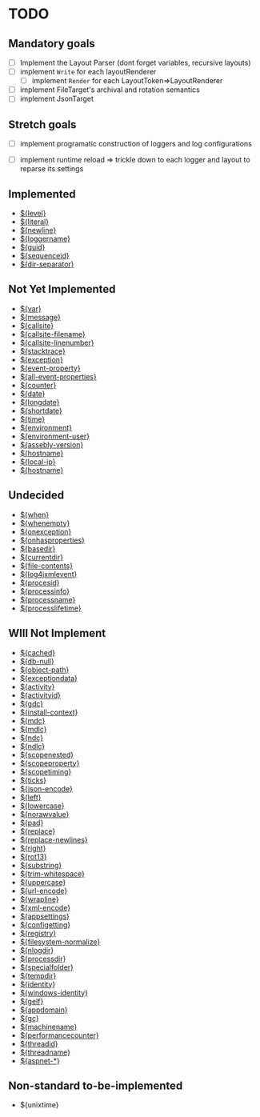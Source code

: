 # TODO
## Mandatory goals
- [ ] Implement the Layout Parser (dont forget variables, recursive layouts)
- [ ] implement `Write` for each layoutRenderer
	- [ ] implement `Render` for each LayoutToken=>LayoutRenderer
- [ ] implement FileTarget's archival and rotation semantics
- [ ] implement JsonTarget

## Stretch goals
- [ ] implement programatic construction of loggers and log configurations
- [ ] implement runtime reload => trickle down to each logger and layout to reparse its settings


Implemented
--
* [${level}](https://github.com/NLog/NLog/wiki/level-layout-renderer)
* [${literal}](https://github.com/NLog/NLog/wiki/literal-layout-renderer)
* [${newline}](https://github.com/NLog/NLog/wiki/newline-layout-renderer)
* [${loggername}](https://github.com/NLog/NLog/wiki/loggername-layout-renderer)
* [${guid}](https://github.com/NLog/NLog/wiki/guid-layout-renderer)
* [${sequenceid}](https://github.com/NLog/NLog/wiki/sequenceid-layout-renderer)
* [${dir-separator}](https://github.com/NLog/NLog/wiki/dir-separator-layout-renderer)


Not Yet Implemented
--
* [${var}](https://github.com/NLog/NLog/wiki/var-layout-renderer)
* [${message}](https://github.com/NLog/NLog/wiki/message-layout-renderer)
* [${callsite}](https://github.com/NLog/NLog/wiki/callsite-layout-renderer)
* [${callsite-filename}](https://github.com/NLog/NLog/wiki/callsite-filename-layout-renderer)
* [${callsite-linenumber}](https://github.com/NLog/NLog/wiki/callsite-linenumber-layout-renderer)
* [${stacktrace}](https://github.com/NLog/NLog/wiki/stacktrace-layout-renderer)
* [${exception}](https://github.com/NLog/NLog/wiki/exception-layout-renderer)
* [${event-property}](https://github.com/NLog/NLog/wiki/event-property-layout-renderer)
* [${all-event-properties}](https://github.com/NLog/NLog/wiki/all-event-properties-layout-renderer)
* [${counter}](https://github.com/NLog/NLog/wiki/counter-layout-renderer)
* [${date}](https://github.com/NLog/NLog/wiki/date-layout-renderer)
* [${longdate}](https://github.com/NLog/NLog/wiki/longdate-layout-renderer)
* [${shortdate}](https://github.com/NLog/NLog/wiki/shortdate-layout-renderer)
* [${time}](https://github.com/NLog/NLog/wiki/time-layout-renderer)
* [${environment}](https://github.com/NLog/NLog/wiki/environment-layout-renderer)
* [${environment-user}](https://github.com/NLog/NLog/wiki/environment-user-layout-renderer)
* [${assebly-version}](https://github.com/NLog/NLog/wiki/assebly-version-layout-renderer)
* [${hostname}](https://github.com/NLog/NLog/wiki/hostname-layout-renderer)
* [${local-ip}](https://github.com/NLog/NLog/wiki/local-ip-layout-renderer)
* [${hostname}](https://github.com/NLog/NLog/wiki/hostname-layout-renderer)


Undecided
--
* [${when}](https://github.com/NLog/NLog/wiki/when-layout-renderer)
* [${whenempty}](https://github.com/NLog/NLog/wiki/whenempty-layout-renderer)
* [${onexception}](https://github.com/NLog/NLog/wiki/onexception-layout-renderer)
* [${onhasproperties}](https://github.com/NLog/NLog/wiki/onhasproperties-layout-renderer)
* [${basedir}](https://github.com/NLog/NLog/wiki/basedir-layout-renderer)
* [${currentdir}](https://github.com/NLog/NLog/wiki/currentdir-layout-renderer)
* [${file-contents}](https://github.com/NLog/NLog/wiki/file-contents-layout-renderer)
* [${log4jxmlevent}](https://github.com/NLog/NLog/wiki/log4jxmlevent-layout-renderer)
* [${procesid}](https://github.com/NLog/NLog/wiki/procesid-layout-renderer)
* [${processinfo}](https://github.com/NLog/NLog/wiki/processinfo-layout-renderer)
* [${processname}](https://github.com/NLog/NLog/wiki/processname-layout-renderer)
* [${processlifetime}](https://github.com/NLog/NLog/wiki/processlifetime-layout-renderer)



WIll Not Implement
--
* [${cached}](https://github.com/NLog/NLog/wiki/cached-layout-renderer)
* [${db-null}](https://github.com/NLog/NLog/wiki/db-null-layout-renderer)
* [${object-path}](https://github.com/NLog/NLog/wiki/object-path-layout-renderer)
* [${exceptiondata}](https://github.com/NLog/NLog/wiki/exceptiondata-layout-renderer)
* [${activity}](https://github.com/NLog/NLog/wiki/activity-layout-renderer)
* [${activityid}](https://github.com/NLog/NLog/wiki/activityid-layout-renderer)
* [${gdc}](https://github.com/NLog/NLog/wiki/gdc-layout-renderer)
* [${install-context}](https://github.com/NLog/NLog/wiki/install-context-layout-renderer)
* [${mdc}](https://github.com/NLog/NLog/wiki/mdc-layout-renderer)
* [${mdlc}](https://github.com/NLog/NLog/wiki/mdlc-layout-renderer)
* [${ndc}](https://github.com/NLog/NLog/wiki/ndc-layout-renderer)
* [${ndlc}](https://github.com/NLog/NLog/wiki/ndlc-layout-renderer)
* [${scopenested}](https://github.com/NLog/NLog/wiki/scopenested-layout-renderer)
* [${scopeproperty}](https://github.com/NLog/NLog/wiki/scopeproperty-layout-renderer)
* [${scopetiming}](https://github.com/NLog/NLog/wiki/scopetiming-layout-renderer)
* [${ticks}](https://github.com/NLog/NLog/wiki/ticks-layout-renderer)
* [${json-encode}](https://github.com/NLog/NLog/wiki/json-encode-layout-renderer)
* [${left}](https://github.com/NLog/NLog/wiki/left-layout-renderer)
* [${lowercase}](https://github.com/NLog/NLog/wiki/lowercase-layout-renderer)
* [${norawvalue}](https://github.com/NLog/NLog/wiki/norawvalue-layout-renderer)
* [${pad}](https://github.com/NLog/NLog/wiki/pad-layout-renderer)
* [${replace}](https://github.com/NLog/NLog/wiki/replace-layout-renderer)
* [${replace-newlines}](https://github.com/NLog/NLog/wiki/replace-newlines-layout-renderer)
* [${right}](https://github.com/NLog/NLog/wiki/right-layout-renderer)
* [${rot13}](https://github.com/NLog/NLog/wiki/rot13-layout-renderer)
* [${substring}](https://github.com/NLog/NLog/wiki/substring-layout-renderer)
* [${trim-whitespace}](https://github.com/NLog/NLog/wiki/trim-whitespace-layout-renderer)
* [${uppercase}](https://github.com/NLog/NLog/wiki/uppercase-layout-renderer)
* [${url-encode}](https://github.com/NLog/NLog/wiki/url-encode-layout-renderer)
* [${wrapline}](https://github.com/NLog/NLog/wiki/wrapline-layout-renderer)
* [${xml-encode}](https://github.com/NLog/NLog/wiki/xml-encode-layout-renderer)
* [${appsettings}](https://github.com/NLog/NLog/wiki/appsettings-layout-renderer)
* [${configetting}](https://github.com/NLog/NLog/wiki/configetting-layout-renderer)
* [${registry}](https://github.com/NLog/NLog/wiki/registry-layout-renderer)
* [${filesystem-normalize}](https://github.com/NLog/NLog/wiki/filesystem-normalize-layout-renderer)
* [${nlogdir}](https://github.com/NLog/NLog/wiki/nlogdir-layout-renderer)
* [${processdir}](https://github.com/NLog/NLog/wiki/processdir-layout-renderer)
* [${specialfolder}](https://github.com/NLog/NLog/wiki/specialfolder-layout-renderer)
* [${tempdir}](https://github.com/NLog/NLog/wiki/tempdir-layout-renderer)
* [${identity}](https://github.com/NLog/NLog/wiki/identity-layout-renderer)
* [${windows-identity}](https://github.com/NLog/NLog/wiki/windows-identity-layout-renderer)
* [${gelf}](https://github.com/NLog/NLog/wiki/gelf-layout-renderer)
* [${appdomain}](https://github.com/NLog/NLog/wiki/appdomain-layout-renderer)
* [${gc}](https://github.com/NLog/NLog/wiki/gc-layout-renderer)
* [${machinename}](https://github.com/NLog/NLog/wiki/machinename-layout-renderer)
* [${performancecounter}](https://github.com/NLog/NLog/wiki/performancecounter-layout-renderer)
* [${threadid}](https://github.com/NLog/NLog/wiki/threadid-layout-renderer)
* [${threadname}](https://github.com/NLog/NLog/wiki/threadname-layout-renderer)
* [${aspnet-*}](https://github.com/NLog/NLog/wiki/aspnet-*-layout-renderer)

Non-standard to-be-implemented
--
* ${unixtime}

